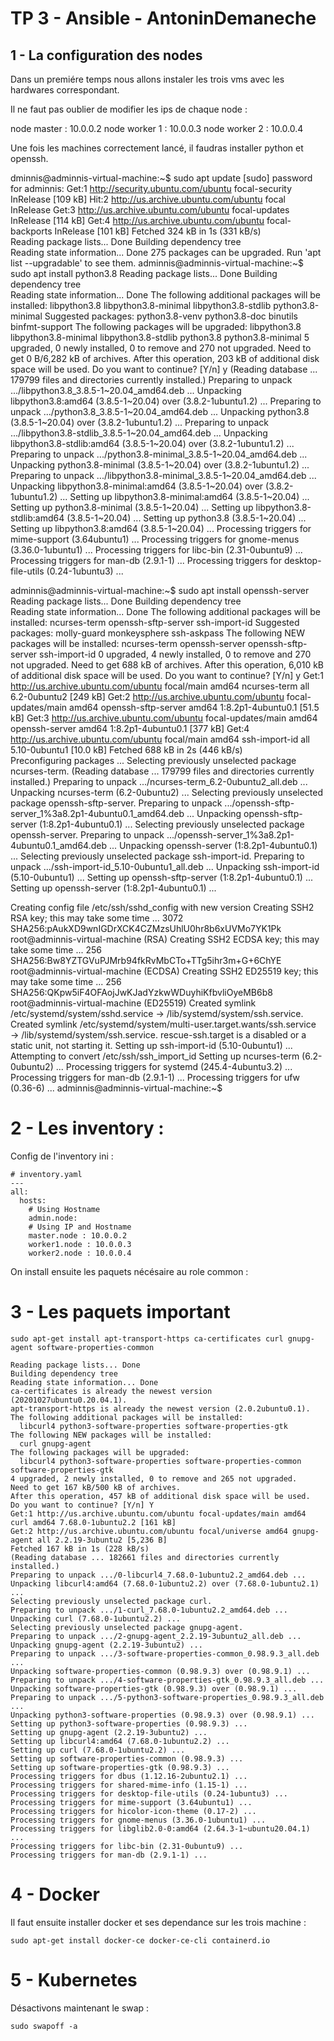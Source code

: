 # TP 3 - Ansible - AntoninDemaneche

## 1 - La configuration des nodes 

Dans un premiére temps nous allons instaler les trois vms avec les hardwares correspondant.

Il ne faut pas oublier de modifier les ips de chaque node : 

node master :  10.0.0.2
node worker 1 : 10.0.0.3
node worker 2 : 10.0.0.4

Une fois les machines correctement lancé, il faudras installer python et openssh.

dminnis@adminnis-virtual-machine:~$ sudo apt update
[sudo] password for adminnis: 
Get:1 http://security.ubuntu.com/ubuntu focal-security InRelease [109 kB]
Hit:2 http://us.archive.ubuntu.com/ubuntu focal InRelease
Get:3 http://us.archive.ubuntu.com/ubuntu focal-updates InRelease [114 kB]
Get:4 http://us.archive.ubuntu.com/ubuntu focal-backports InRelease [101 kB]
Fetched 324 kB in 1s (331 kB/s)   
Reading package lists... Done
Building dependency tree       
Reading state information... Done
275 packages can be upgraded. Run 'apt list --upgradable' to see them.
adminnis@adminnis-virtual-machine:~$ sudo apt install python3.8
Reading package lists... Done
Building dependency tree       
Reading state information... Done
The following additional packages will be installed:
  libpython3.8 libpython3.8-minimal libpython3.8-stdlib python3.8-minimal
Suggested packages:
  python3.8-venv python3.8-doc binutils binfmt-support
The following packages will be upgraded:
  libpython3.8 libpython3.8-minimal libpython3.8-stdlib python3.8 python3.8-minimal
5 upgraded, 0 newly installed, 0 to remove and 270 not upgraded.
Need to get 0 B/6,282 kB of archives.
After this operation, 203 kB of additional disk space will be used.
Do you want to continue? [Y/n] y
(Reading database ... 179799 files and directories currently installed.)
Preparing to unpack .../libpython3.8_3.8.5-1~20.04_amd64.deb ...
Unpacking libpython3.8:amd64 (3.8.5-1~20.04) over (3.8.2-1ubuntu1.2) ...
Preparing to unpack .../python3.8_3.8.5-1~20.04_amd64.deb ...
Unpacking python3.8 (3.8.5-1~20.04) over (3.8.2-1ubuntu1.2) ...
Preparing to unpack .../libpython3.8-stdlib_3.8.5-1~20.04_amd64.deb ...
Unpacking libpython3.8-stdlib:amd64 (3.8.5-1~20.04) over (3.8.2-1ubuntu1.2) ...
Preparing to unpack .../python3.8-minimal_3.8.5-1~20.04_amd64.deb ...
Unpacking python3.8-minimal (3.8.5-1~20.04) over (3.8.2-1ubuntu1.2) ...
Preparing to unpack .../libpython3.8-minimal_3.8.5-1~20.04_amd64.deb ...
Unpacking libpython3.8-minimal:amd64 (3.8.5-1~20.04) over (3.8.2-1ubuntu1.2) ...
Setting up libpython3.8-minimal:amd64 (3.8.5-1~20.04) ...
Setting up python3.8-minimal (3.8.5-1~20.04) ...
Setting up libpython3.8-stdlib:amd64 (3.8.5-1~20.04) ...
Setting up python3.8 (3.8.5-1~20.04) ...
Setting up libpython3.8:amd64 (3.8.5-1~20.04) ...
Processing triggers for mime-support (3.64ubuntu1) ...
Processing triggers for gnome-menus (3.36.0-1ubuntu1) ...
Processing triggers for libc-bin (2.31-0ubuntu9) ...
Processing triggers for man-db (2.9.1-1) ...
Processing triggers for desktop-file-utils (0.24-1ubuntu3) ...


adminnis@adminnis-virtual-machine:~$ sudo apt install openssh-server
Reading package lists... Done
Building dependency tree       
Reading state information... Done
The following additional packages will be installed:
  ncurses-term openssh-sftp-server ssh-import-id
Suggested packages:
  molly-guard monkeysphere ssh-askpass
The following NEW packages will be installed:
  ncurses-term openssh-server openssh-sftp-server ssh-import-id
0 upgraded, 4 newly installed, 0 to remove and 270 not upgraded.
Need to get 688 kB of archives.
After this operation, 6,010 kB of additional disk space will be used.
Do you want to continue? [Y/n] y
Get:1 http://us.archive.ubuntu.com/ubuntu focal/main amd64 ncurses-term all 6.2-0ubuntu2 [249 kB]
Get:2 http://us.archive.ubuntu.com/ubuntu focal-updates/main amd64 openssh-sftp-server amd64 1:8.2p1-4ubuntu0.1 [51.5 kB]
Get:3 http://us.archive.ubuntu.com/ubuntu focal-updates/main amd64 openssh-server amd64 1:8.2p1-4ubuntu0.1 [377 kB]
Get:4 http://us.archive.ubuntu.com/ubuntu focal/main amd64 ssh-import-id all 5.10-0ubuntu1 [10.0 kB]
Fetched 688 kB in 2s (446 kB/s)     
Preconfiguring packages ...
Selecting previously unselected package ncurses-term.
(Reading database ... 179799 files and directories currently installed.)
Preparing to unpack .../ncurses-term_6.2-0ubuntu2_all.deb ...
Unpacking ncurses-term (6.2-0ubuntu2) ...
Selecting previously unselected package openssh-sftp-server.
Preparing to unpack .../openssh-sftp-server_1%3a8.2p1-4ubuntu0.1_amd64.deb ...
Unpacking openssh-sftp-server (1:8.2p1-4ubuntu0.1) ...
Selecting previously unselected package openssh-server.
Preparing to unpack .../openssh-server_1%3a8.2p1-4ubuntu0.1_amd64.deb ...
Unpacking openssh-server (1:8.2p1-4ubuntu0.1) ...
Selecting previously unselected package ssh-import-id.
Preparing to unpack .../ssh-import-id_5.10-0ubuntu1_all.deb ...
Unpacking ssh-import-id (5.10-0ubuntu1) ...
Setting up openssh-sftp-server (1:8.2p1-4ubuntu0.1) ...
Setting up openssh-server (1:8.2p1-4ubuntu0.1) ...

Creating config file /etc/ssh/sshd_config with new version
Creating SSH2 RSA key; this may take some time ...
3072 SHA256:pAukXD9wnIGDrXCK4CZMzsUhlU0hr8b6xUVMo7YK1Pk root@adminnis-virtual-machine (RSA)
Creating SSH2 ECDSA key; this may take some time ...
256 SHA256:Bw8YZTGVuPJMrb94fkRvMbCTo+TTg5ihr3m+G+6ChYE root@adminnis-virtual-machine (ECDSA)
Creating SSH2 ED25519 key; this may take some time ...
256 SHA256:QKpw5iF4OFAojJwKJadYzkwWDuyhiKfbvliOyeMB6b8 root@adminnis-virtual-machine (ED25519)
Created symlink /etc/systemd/system/sshd.service → /lib/systemd/system/ssh.service.
Created symlink /etc/systemd/system/multi-user.target.wants/ssh.service → /lib/systemd/system/ssh.service.
rescue-ssh.target is a disabled or a static unit, not starting it.
Setting up ssh-import-id (5.10-0ubuntu1) ...
Attempting to convert /etc/ssh/ssh_import_id
Setting up ncurses-term (6.2-0ubuntu2) ...
Processing triggers for systemd (245.4-4ubuntu3.2) ...
Processing triggers for man-db (2.9.1-1) ...
Processing triggers for ufw (0.36-6) ...
adminnis@adminnis-virtual-machine:~$ 

# 2 - Les inventory :

Config de l'inventory ini : 

```
# inventory.yaml
---
all:
  hosts:
    # Using Hostname
    admin.node:  
    # Using IP and Hostname
    master.node : 10.0.0.2
    worker1.node : 10.0.0.3
    worker2.node : 10.0.0.4
```

On install ensuite les paquets nécésaire au role common : 

# 3 - Les paquets important 

```
sudo apt-get install apt-transport-https ca-certificates curl gnupg-agent software-properties-common

```
```
Reading package lists... Done
Building dependency tree       
Reading state information... Done
ca-certificates is already the newest version (20201027ubuntu0.20.04.1).
apt-transport-https is already the newest version (2.0.2ubuntu0.1).
The following additional packages will be installed:
  libcurl4 python3-software-properties software-properties-gtk
The following NEW packages will be installed:
  curl gnupg-agent
The following packages will be upgraded:
  libcurl4 python3-software-properties software-properties-common software-properties-gtk
4 upgraded, 2 newly installed, 0 to remove and 265 not upgraded.
Need to get 167 kB/500 kB of archives.
After this operation, 457 kB of additional disk space will be used.
Do you want to continue? [Y/n] Y
Get:1 http://us.archive.ubuntu.com/ubuntu focal-updates/main amd64 curl amd64 7.68.0-1ubuntu2.2 [161 kB]
Get:2 http://us.archive.ubuntu.com/ubuntu focal/universe amd64 gnupg-agent all 2.2.19-3ubuntu2 [5,236 B]
Fetched 167 kB in 1s (228 kB/s)   
(Reading database ... 182661 files and directories currently installed.)
Preparing to unpack .../0-libcurl4_7.68.0-1ubuntu2.2_amd64.deb ...
Unpacking libcurl4:amd64 (7.68.0-1ubuntu2.2) over (7.68.0-1ubuntu2.1) ...
Selecting previously unselected package curl.
Preparing to unpack .../1-curl_7.68.0-1ubuntu2.2_amd64.deb ...
Unpacking curl (7.68.0-1ubuntu2.2) ...
Selecting previously unselected package gnupg-agent.
Preparing to unpack .../2-gnupg-agent_2.2.19-3ubuntu2_all.deb ...
Unpacking gnupg-agent (2.2.19-3ubuntu2) ...
Preparing to unpack .../3-software-properties-common_0.98.9.3_all.deb ...
Unpacking software-properties-common (0.98.9.3) over (0.98.9.1) ...
Preparing to unpack .../4-software-properties-gtk_0.98.9.3_all.deb ...
Unpacking software-properties-gtk (0.98.9.3) over (0.98.9.1) ...
Preparing to unpack .../5-python3-software-properties_0.98.9.3_all.deb ...
Unpacking python3-software-properties (0.98.9.3) over (0.98.9.1) ...
Setting up python3-software-properties (0.98.9.3) ...
Setting up gnupg-agent (2.2.19-3ubuntu2) ...
Setting up libcurl4:amd64 (7.68.0-1ubuntu2.2) ...
Setting up curl (7.68.0-1ubuntu2.2) ...
Setting up software-properties-common (0.98.9.3) ...
Setting up software-properties-gtk (0.98.9.3) ...
Processing triggers for dbus (1.12.16-2ubuntu2.1) ...
Processing triggers for shared-mime-info (1.15-1) ...
Processing triggers for desktop-file-utils (0.24-1ubuntu3) ...
Processing triggers for mime-support (3.64ubuntu1) ...
Processing triggers for hicolor-icon-theme (0.17-2) ...
Processing triggers for gnome-menus (3.36.0-1ubuntu1) ...
Processing triggers for libglib2.0-0:amd64 (2.64.3-1~ubuntu20.04.1) ...
Processing triggers for libc-bin (2.31-0ubuntu9) ...
Processing triggers for man-db (2.9.1-1) ...

```

# 4 - Docker 

Il faut ensuite installer docker et ses dependance sur les trois machine : 
```
sudo apt-get install docker-ce docker-ce-cli containerd.io
```
# 5 - Kubernetes 

Désactivons maintenant le swap : 

```
sudo swapoff -a
```
